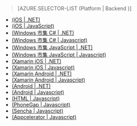 > [AZURE.SELECTOR-LIST (Platform | Backend )]

-   [(iOS | .NET)][]
-   [(iOS | JavaScript)][]
-   [(Windows 市集 C# | .NET)][]
-   [(Windows 市集 C# | Javascript)][]
-   [(Windows 市集 JavaScript | .NET)][]
-   [(Windows 市集 JavaScript | Javascript)][]
-   [(Xamarin iOS | .NET)][]
-   [(Xamarin iOS | Javascript)][]
-   [(Xamarin Android | .NET)][]
-   [(Xamarin Android | Javascript)][]
-   [(Android | .NET)][]
-   [(Android | Javascript)][]
-   [(HTML | Javascript)][]
-   [(PhoneGap | Javascript)][]
-   [(Sencha | Javascript)][]
-   [(Appcelerator | Javascript)][]

  [(iOS | .NET)]: /zh-tw/documentation/articles/mobile-services-dotnet-backend-ios-get-started/
  [(iOS | JavaScript)]: /zh-tw/documentation/articles/mobile-services-ios-get-started/
  [(Windows 市集 C# | .NET)]: /zh-tw/documentation/articles/mobile-services-dotnet-backend-windows-store-dotnet-get-started/
  [(Windows 市集 C# | Javascript)]: /zh-tw/documentation/articles/mobile-services-javascript-backend-windows-store-dotnet-get-started/
  [(Windows 市集 JavaScript | .NET)]: /zh-tw/documentation/articles/mobile-services-dotnet-backend-windows-store-javascript-get-started/
  [(Windows 市集 JavaScript | Javascript)]: /zh-tw/documentation/articles/mobile-services-javascript-backend-windows-store-javascript-get-started/
  [(Xamarin iOS | .NET)]: /zh-tw/documentation/articles/mobile-services-dotnet-backend-xamarin-ios-get-started/
  [(Xamarin iOS | Javascript)]: /zh-tw/documentation/articles/partner-xamarin-mobile-services-ios-get-started/
  [(Xamarin Android | .NET)]: /zh-tw/documentation/articles/mobile-services-dotnet-backend-xamarin-android-get-started/
  [(Xamarin Android | Javascript)]: /zh-tw/documentation/articles/partner-xamarin-mobile-services-android-get-started/
  [(Android | .NET)]: /zh-tw/documentation/articles/mobile-services-dotnet-backend-android-get-started/
  [(Android | Javascript)]: /zh-tw/documentation/articles/mobile-services-android-get-started/
  [(HTML | Javascript)]: /zh-tw/documentation/articles/mobile-services-html-get-started/
  [(PhoneGap | Javascript)]: /zh-tw/documentation/articles/mobile-services-javascript-backend-phonegap-get-started/
  [(Sencha | Javascript)]: /zh-tw/documentation/articles/partner-sencha-mobile-services-get-started/
  [(Appcelerator | Javascript)]: /zh-tw/documentation/articles/partner-appcelerator-mobile-services-javascript-backend-appcelerator-get-started/
